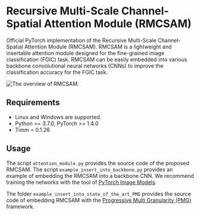 # Recursive Multi-Scale Channel-Spatial Attention Module (RMCSAM)


Official PyTorch implementation of the Recursive Multi-Scale Channel-Spatial Attention Module (RMCSAM). RMCSAM is a lightweight and insertable attention module designed for the fine-grained image classification (FGIC) task. RMCSAM can be easily embedded into various backbone convolutional neural networks (CNNs) to improve the classification accuracy for the FGIC task.

![The overview of RMCSAM.](https://github.com/Dichao-Liu/Recursive-Multi-Scale-Channel-Spatial-Attention-Module/blob/main/IEICE2022_.Attention_Module.jpg)

## Requirements

 - Linux and Windows are supported.
 - Python >= 3.7.0, PyTorch >= 1.4.0
 - Timm = 0.1.26

## Usage

The script `attention_module.py` provides the source code of the proposed RMCSAM. The script `example_insert_into_backbone.py` provides an example of embedding the RMCSAM into a backbone CNN. We recommend training the networks with the tool of [PyTorch Image Models](https://github.com/rwightman/pytorch-image-models).

The folder `example_insert_into_state_of_the_art_PMG` provides the source code of embedding RMCSAM with the [Progressive Multi Granularity (PMG)](https://github.com/PRIS-CV/PMG-Progressive-Multi-Granularity-Training) framework. 

